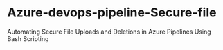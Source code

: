 # Azure-devops-pipeline-Secure-file
Automating Secure File Uploads and Deletions in Azure Pipelines Using Bash Scripting
